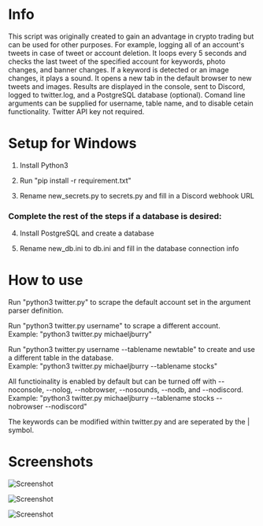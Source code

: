 # Info

This script was originally created to gain an advantage in crypto trading but can be used for other purposes. For example, logging all of an account's tweets in case of tweet or account deletion. It loops every 5 seconds and checks the last tweet of the specified account for keywords, photo changes, and banner changes. If a keyword is detected or an image changes, it plays a sound. It opens a new tab in the default browser to new tweets and images. Results are displayed in the console, sent to Discord, logged to twitter.log, and a PostgreSQL database (optional). Comand line arguments can be supplied for username, table name, and to disable cetain functionality. Twitter API key not required. 

# Setup for Windows

1. Install Python3

2. Run "pip install -r requirement.txt"

3. Rename new_secrets.py to secrets.py and fill in a Discord webhook URL

### Complete the rest of the steps if a database is desired:

4. Install PostgreSQL and create a database

5. Rename new_db.ini to db.ini and fill in the database connection info

# How to use

Run "python3 twitter.py" to scrape the default account set in the argument parser definition.

Run "python3 twitter.py username" to scrape a different account.  
Example: "python3 twitter.py michaeljburry"

Run "python3 twitter.py username --tablename newtable" to create and use a different table in the database.  
Example: "python3 twitter.py michaeljburry --tablename stocks"

All functioinality is enabled by default but can be turned off with --noconsole, --nolog, --nobrowser, --nosounds, --nodb, and --nodiscord.  
Example: "python3 twitter.py michaeljburry --tablename stocks --nobrowser --nodiscord"

The keywords can be modified within twitter.py and are seperated by the | symbol.

# Screenshots

![Screenshot](https://i.imgur.com/KvDBJRf.png)

![Screenshot](https://i.imgur.com/0SIqCVO.png)

![Screenshot](https://i.imgur.com/lvAWToB.png)